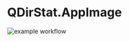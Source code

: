 # QDirStat.AppImage

![example workflow](https://github.com/nx-appbuild-hub/QDirStat.AppImage//actions/workflows/makefile.yml/badge.svg)
